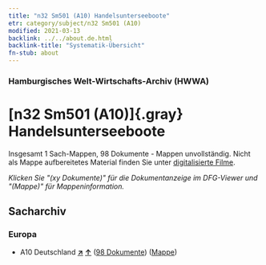 ```yaml
---
title: "n32 Sm501 (A10) Handelsunterseeboote"
etr: category/subject/n32 Sm501 (A10)
modified: 2021-03-13
backlink: ../../about.de.html
backlink-title: "Systematik-Übersicht"
fn-stub: about
---
```


### Hamburgisches Welt-Wirtschafts-Archiv (HWWA)
# [n32 Sm501 (A10)]{.gray}&#8201; Handelsunterseeboote&#160; 




Insgesamt 1 Sach-Mappen, 98 Dokumente - Mappen unvollständig.
Nicht als Mappe aufbereitetes Material finden Sie unter [digitalisierte Filme](/film/h1_sh).

_Klicken Sie "(xy Dokumente)" für die Dokumentanzeige im DFG-Viewer und "(Mappe)" für Mappeninformation._

## Sacharchiv




### Europa

- A10 Deutschland [**&nearr;**](../../../geo/i/126128/about.de.html "Deutschland (alle Mappen)") [**&uarr;**](../../../geo/about.de.html#A10 "Ländersystematik") (<a href="https://pm20.zbw.eu/dfgview/sh/126128,145620" title="über: Deutschland : Handelsunterseeboote" target="_blank">98 Dokumente</a>) ([Mappe](../../../../folder/sh/1261xx/126128/1456xx/145620/about.de.html))


